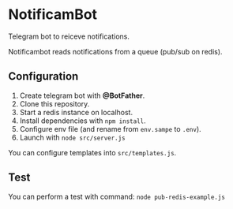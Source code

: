 # NotificamBot

Telegram bot to reiceve notifications.

Notificambot reads notifications from a queue (pub/sub on redis).



## Configuration 
1. Create telegram bot with **@BotFather**.
2. Clone this repository.
3. Start a redis instance on localhost.
4. Install dependencies with `npm install`.
5. Configure env file (and rename from `env.sampe` to `.env`).
6. Launch with `node src/server.js`


You can configure templates into `src/templates.js`.

## Test 

You can perform a test with command: `node pub-redis-example.js`
